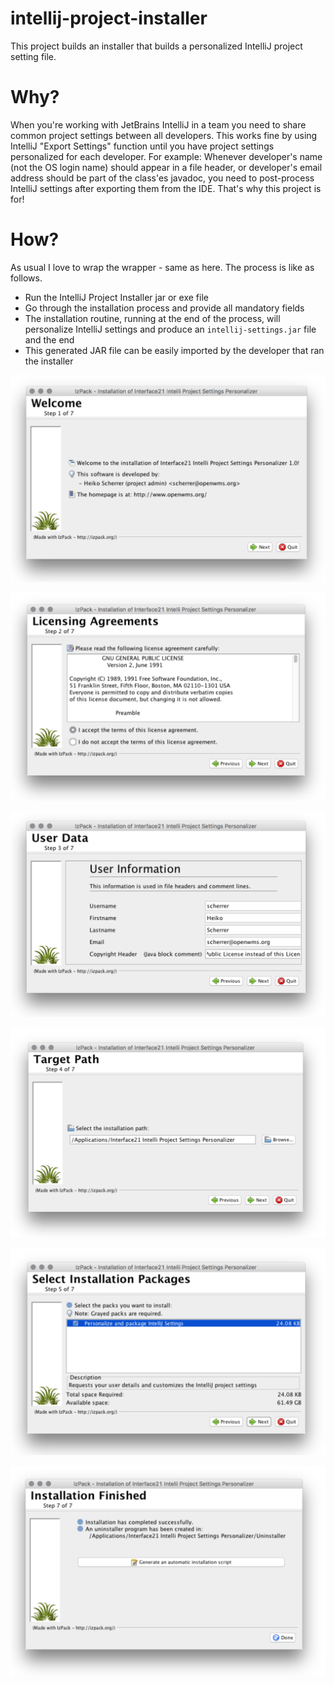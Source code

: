 # intellij-project-installer
This project builds an installer that builds a personalized IntelliJ project setting file.

# Why?
When you're working with JetBrains IntelliJ in a team you need to share common project settings between all developers.
This works fine by using IntelliJ "Export Settings" function until you have project settings personalized for each
developer. For example: Whenever developer's name (not the OS login name) should appear in a file header, or developer's
email address should be part of the class'es javadoc, you need to post-process IntelliJ settings after exporting them
from the IDE. That's why this project is for!

# How?
As usual I love to wrap the wrapper - same as here. The process is like as follows.
 -  Run the IntelliJ Project Installer jar or exe file
 -  Go through the installation process and provide all mandatory fields
 -  The installation routine, running at the end of the process, will personalize IntelliJ settings and produce an `intellij-settings.jar` file and the end
 -  This generated JAR file can be easily imported by the developer that ran the installer

![1]

![2]

![3]

![4]

![5]

![6]

[1]: docs/1.png
[2]: docs/2.png
[3]: docs/3.png
[4]: docs/4.png
[5]: docs/5.png
[6]: docs/6.png